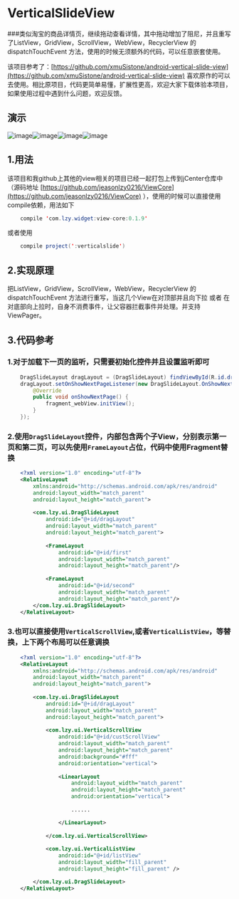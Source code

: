 # VerticalSlideView
###类似淘宝的商品详情页，继续拖动查看详情，其中拖动增加了阻尼，并且重写了ListView，GridView，ScrollView，WebView，RecyclerView 的 dispatchTouchEvent 方法，使用的时候无须额外的代码，可以任意嵌套使用。

该项目参考了：[https://github.com/xmuSistone/android-vertical-slide-view](https://github.com/xmuSistone/android-vertical-slide-view) 喜欢原作的可以去使用。相比原项目，代码更简单易懂，扩展性更高，欢迎大家下载体验本项目，如果使用过程中遇到什么问题，欢迎反馈。

## 演示
 ![image](https://github.com/jeasonlzy0216/VerticalSlideView/blob/master/screenshots/demo0.png)![image](https://github.com/jeasonlzy0216/VerticalSlideView/blob/master/screenshots/demo2.gif)![image](https://github.com/jeasonlzy0216/VerticalSlideView/blob/master/screenshots/demo3.gif)![image](https://github.com/jeasonlzy0216/VerticalSlideView/blob/master/screenshots/demo4.gif)

## 1.用法
该项目和我github上其他的view相关的项目已经一起打包上传到jCenter仓库中（源码地址 [https://github.com/jeasonlzy0216/ViewCore](https://github.com/jeasonlzy0216/ViewCore) ），使用的时候可以直接使用compile依赖，用法如下
```java
	compile 'com.lzy.widget:view-core:0.1.9'
```
或者使用
```java
    compile project(':verticalslide')
```

## 2.实现原理
把ListView，GridView，ScrollView，WebView，RecyclerView 的 dispatchTouchEvent 方法进行重写，当这几个View在对顶部并且向下拉 或者 在对底部向上拉时，自身不消费事件，让父容器拦截事件并处理。并支持ViewPager。

## 3.代码参考
### 1.对于加载下一页的监听，只需要初始化控件并且设置监听即可
```java
	DragSlideLayout dragLayout = (DragSlideLayout) findViewById(R.id.dragLayout);
	dragLayout.setOnShowNextPageListener(new DragSlideLayout.OnShowNextPageListener() {
        @Override
        public void onShowNextPage() {
            fragment_webView.initView();
        }
    });
```
### 2.使用`DragSlideLayout`控件，内部包含两个子View，分别表示第一页和第二页，可以先使用`FrameLayout`占位，代码中使用Fragment替换
```xml
	<?xml version="1.0" encoding="utf-8"?>
	<RelativeLayout
	    xmlns:android="http://schemas.android.com/apk/res/android"
	    android:layout_width="match_parent"
	    android:layout_height="match_parent">
	
	    <com.lzy.ui.DragSlideLayout
	        android:id="@+id/dragLayout"
	        android:layout_width="match_parent"
	        android:layout_height="match_parent">
	
	        <FrameLayout
	            android:id="@+id/first"
	            android:layout_width="match_parent"
	            android:layout_height="match_parent"/>
	
	        <FrameLayout
	            android:id="@+id/second"
	            android:layout_width="match_parent"
	            android:layout_height="match_parent"/>
	    </com.lzy.ui.DragSlideLayout>
	</RelativeLayout>
```
### 3.也可以直接使用`VerticalScrollView`,或者`VerticalListView`，等替换，上下两个布局可以任意调换
```xml
	<?xml version="1.0" encoding="utf-8"?>
	<RelativeLayout
	    xmlns:android="http://schemas.android.com/apk/res/android"
	    android:layout_width="match_parent"
	    android:layout_height="match_parent">
	
	    <com.lzy.ui.DragSlideLayout
	        android:id="@+id/dragLayout"
	        android:layout_width="match_parent"
	        android:layout_height="match_parent">
	
	        <com.lzy.ui.VerticalScrollView
			    android:id="@+id/custScrollView"
	            android:layout_width="match_parent"
	            android:layout_height="match_parent"
	            android:background="#fff"
	            android:orientation="vertical">
			
			    <LinearLayout
			        android:layout_width="match_parent"
			        android:layout_height="match_parent"
			        android:orientation="vertical">
					
					......

			    </LinearLayout>
			
			</com.lzy.ui.VerticalScrollView>
	
	        <com.lzy.ui.VerticalListView
		        android:id="@+id/listView"
		        android:layout_width="fill_parent"
		        android:layout_height="fill_parent" />

		</com.lzy.ui.DragSlideLayout>
	</RelativeLayout>
```
